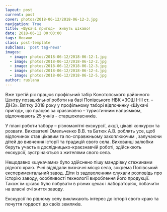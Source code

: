 ```yaml
---
layout: post
current: post
cover: photos/2018-06-12/2018-06-12-3.jpg
navigation: True
title: «Шукачі пригод»  живуть цікаво!
date: 2018-06-12 00:00:00
tags: Новини
class: post-template
subclass: 'post tag-news'
images:
  - image: photos/2018-06-12/2018-06-12-1.jpg
  - image: photos/2018-06-12/2018-06-12-2.jpg
  - image: photos/2018-06-12/2018-06-12-3.jpg
  - image: photos/2018-06-12/2018-06-12-4.jpg
  - image: photos/2018-06-12/2018-06-12-5.jpg
author: ruslana
---
```


Вже третій рік  працює профільний табір Конотопського районного Центру позашкільної роботи на базі Попівського НВК «ЗОШ I-III ст. – ДНЗ». Влітку 2018 року у профільному  таборі  відпочинку «Шукачі пригод», що працює за краєзнавчо – туристичним напрямком,  відпочивають  25 учнів - старшокласників.

У плані роботи табору – різноманітні екскурсії, акції, цікаві конкурси та розваги.  Вихователі Омельченко В.В. та Батюк А.В. роблять усе, щоб  відпочинок став цікавим та по-справжньому захоплюючим , залучаючи дітей до вивчення історії та традицій свого села. Вихованці залюбки беруть участь в дослідницько-краєзнавчій роботі, здійснюють  екскурсії, зустрічаються з жителями свого села.

Нещодавно «шукачами» було здійснено  пішу мандрівку стежинами рідного краю. Учні відвідали визначні місця села, зокрема Попівський експериментальний завод. Діти із задоволенням слухали розповідь про історію заводу, особливості технології вироблення його продукції. Також їм цікаво було побувати в різних цехах і лабораторіях, побачити на власні очі життя заводу.

Екскурсії по рідному селу   викликають  інтерес до історії свого краю та почуття гордості до своїх земляків.
